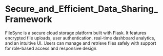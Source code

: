 # Secure_and_Efficient_Data_Sharing_Framework
FileSync is a secure cloud storage platform built with Flask. It features encrypted file uploads, user authentication, real-time dashboard analytics, and an intuitive UI. Users can manage and retrieve files safely with support for role-based access and responsive design.
